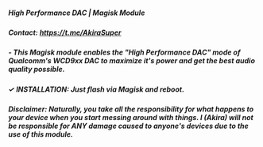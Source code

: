 ##### High Performance DAC | Magisk Module

##### Contact: https://t.me/AkiraSuper

##### - This Magisk module enables the "High Performance DAC" mode of Qualcomm's WCD9xx DAC to maximize it's power and get the best audio quality possible.

##### ✓ INSTALLATION: Just flash via Magisk and reboot.

##### Disclaimer: Naturally, you take all the responsibility for what happens to your device when you start messing around with things. I (Akira) will not be responsible for ANY damage caused to anyone's devices due to the use of this module.
